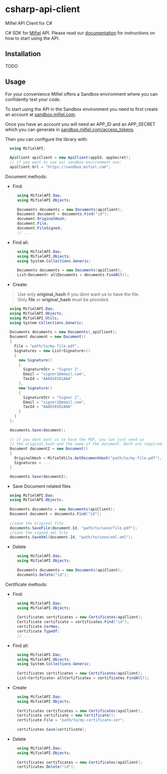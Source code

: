 # csharp-api-client
Mifiel API Client for C#

C# SDK for [Mifiel](https://www.mifiel.com) API.
Please read our [documentation](http://docs.mifiel.com/) for instructions on how to start using the API.

## Installation
TODO

## Usage

For your convenience Mifiel offers a Sandbox environment where you can confidently test your code.

To start using the API in the Sandbox environment you need to first create an account at [sandbox.mifiel.com](https://sandbox.mifiel.com).

Once you have an account you will need an APP_ID and an APP_SECRET which you can generate in [sandbox.mifiel.com/access_tokens](https://sandbox.mifiel.com/access_tokens).

Then you can configure the library with:

```csharp
  using MifielAPI;
  
  ApiClient apiClient = new ApiClient(appId, appSecret);
  // if you want to use our sandbox environment use:
  apiClient.Url = "https://sandbox.mifiel.com";
```

Document methods:

- Find:

  ```csharp
    using MifielAPI.Dao;
    using MifielAPI.Objects;
    
    Documents documents = new Documents(apiClient);
    Document document = documents.Find("id");
    document.OriginalHash;
    document.File;
    document.FileSigned;
    // ...
  ```

- Find all:

  ```csharp
    using MifielAPI.Dao;
    using MifielAPI.Objects;
    using System.Collections.Generic;
    
    Documents documents = new Documents(apiClient);
    List<Document> allDocuments = documents.FindAll();
  ```

- Create:

> Use only **original_hash** if you dont want us to have the file.<br>
> Only **file** or **original_hash** must be provided.

  ```csharp
    using MifielAPI.Dao;
    using MifielAPI.Objects;
    using MifielAPI.Utils;
    using System.Collections.Generic;
    
    Documents documents = new Documents(_apiClient);
    Document document = new Document()
    {
      File = "path/to/my-file.pdf",
      Signatures = new List<Signature>()
      {
        new Signature()
        {
          SignatureStr = "Signer 1",
          Email = "signer1@email.com",
          TaxId = "AAA010101AAA"
        },
        new Signature()
        {
          SignatureStr = "Signer 2",
          Email = "signer2@email.com",
          TaxId = "AAA010102AAA"
        }
      }
    };
    
    documents.Save(document);
    
    // if you dont want us to have the PDF, you can just send us 
    // the original_hash and the name of the document. Both are required
    Document document2 = new Document() 
    {
      OriginalHash = MifielUtils.GetDocumentHash("path/to/my-file.pdf"),
      Signatures = ...
    }

    documents.Save(document2);
  ```

- Save Document related files

```csharp
  using MifielAPI.Dao;
  using MifielAPI.Objects;
  
  Documents documents = new Documents(apiClient);
  Document document = documents.Find("id");
  
  //save the original file
  documents.SaveFile(document.Id, "path/to/save/file.pdf");
  //save the signed xml file
  documents.SaveXml(document.Id, "path/to/save/xml.xml");
```

- Delete

  ```csharp
    using MifielAPI.Dao;
    using MifielAPI.Objects;
    
    Documents documents = new Documents(apiClient);
    documents.Delete("id");
  ```

Certificate methods:

- Find:

  ```csharp
    using MifielAPI.Dao;
    using MifielAPI.Objects;
    
    Certificates certificates = new Certificates(apiClient);
    Certificate certificate = certificates.Find("id");
    certificate.CerHex;
    certificate.TypeOf;
    // ...
  ```

- Find all:

  ```csharp
    using MifielAPI.Dao;
    using MifielAPI.Objects;
    using System.Collections.Generic;
    
    Certificates certificates = new Certificates(apiClient);
    List<Certificate> allCertificates = certificates.FindAll();
  ```

- Create
  
  ```csharp
    using MifielAPI.Dao;
    using MifielAPI.Objects;
    
    Certificates certificates = new Certificates(apiClient);
    Certificate certificate = new Certificate();
    certificate.File = "path/to/my-certificate.cer";
    
    certificates.Save(certificate);
  ```

- Delete

  ```csharp
    using MifielAPI.Dao;
    using MifielAPI.Objects;
    
    Certificates certificates = new Certificates(apiClient);
    certificates.Delete("id");
  ```
